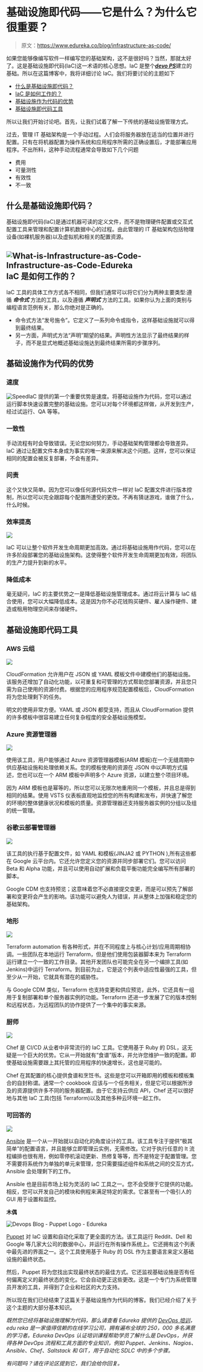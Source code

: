 # 基础设施即代码——它是什么？为什么它很重要？

> 原文：<https://www.edureka.co/blog/infrastructure-as-code/>

如果您能够像编写软件一样编写您的基础架构，这不是很好吗？当然，那就太好了。这是基础设施即代码(IaC)这一术语的核心思想。IaC 是整个[***devo PS***](https://www.edureka.co/devops-certification-training)建立的基础。所以在这篇博客中，我将详细讨论 IaC。我们将要讨论的主题如下

*   [什么是基础设施即代码？](#what)
*   [IaC 是如何工作的？](#how)
*   [基础设施作为代码的优势](#benefits)
*   [基础设施即代码工具](#tools)

所以让我们开始讨论吧。首先，让我们试着了解一下传统的基础设施管理方式。

过去，管理 IT 基础架构是一个手动过程。人们会将服务器放在适当的位置并进行配置。只有在将机器配置为操作系统和应用程序所需的正确设置后，才能部署应用程序。不出所料，这种手动流程通常会导致如下几个问题

*   费用
*   可量测性
*   有效性
*   不一致

## **什么是基础设施即代码？**

基础设施即代码(IaC)是通过机器可读的定义文件，而不是物理硬件配置或交互式配置工具来管理和配置计算机数据中心的过程。由此管理的 IT 基础架构包括物理设备(如裸机服务器)以及虚拟机和相关的配置资源。

## **![What-is-Infrastructure-as-Code-Infrastructure-as-Code-Edureka](img/ef986fabd4fa7d15757a6917d3de1122.png)IaC 是如何工作的？**

IaC 工具的具体工作方式各不相同，但我们通常可以将它们分为两种主要类型:遵循 ***命令式*** 方法的工具，以及遵循 ***声明式*** 方法的工具。如果你认为上面的类别与编程语言范例有关，那么你绝对是正确的。

*   命令式方法“发号施令”。它定义了一系列命令或指令，这样基础设施就可以得到最终结果。
*   另一方面，声明式方法“声明”期望的结果。声明性方法显示了最终结果的样子，而不是显式地概述基础设施达到最终结果所需的步骤序列。

## **基础设施作为代码的优势**

### **速度**

![Speed](img/df2fa2c091a18bbf22394802cbb728b9.png)IaC 提供的第一个重要优势是速度。将基础设施作为代码，您可以通过运行脚本快速设置完整的基础设施。您可以对每个环境都这样做，从开发到生产，经过试运行、QA 等等。

### **一致性**

手动流程有时会导致错误。无论您如何努力，手动基础架构管理都会导致差异。IaC 通过让配置文件本身成为事实的唯一来源来解决这个问题。这样，您可以保证相同的配置会被反复部署，不会有差异。

### **问责**

这个又快又简单。因为您可以像任何源代码文件一样对 IaC 配置文件进行版本控制，所以您可以完全跟踪每个配置所遭受的更改。不再有猜谜游戏，谁做了什么，什么时候。

### **效率提高**

![](img/f8f0a027b4c5aa5e8de1484532edb86a.png)

IaC 可以让整个软件开发生命周期更加高效。通过将基础设施用作代码，您可以在许多阶段部署您的基础设施架构。这使得整个软件开发生命周期更加有效，将团队的生产力提升到新的水平。

### **降低成本**

毫无疑问，IaC 的主要优势之一是降低基础设施管理成本。通过将云计算与 IaC 结合使用，您可以大幅降低成本。这是因为你不必花钱购买硬件、雇人操作硬件、建造或租用物理空间来存储硬件。

## **基础设施即代码工具**

### **AWS 云组**

![](img/af93f07554212f017532bf5850fccada.png)

CloudFormation 允许用户在 JSON 或 YAML 模板文件中建模他们的基础设施。该服务还增加了自动化功能，以可重复和可管理的方式帮助您部署资源，并且您只需为自己使用的资源付费。根据您的应用程序规范配置模板后，CloudFormation 将为您处理剩下的任务。

明文的使用非常方便。YAML 或 JSON 都受支持，而且从 CloudFormation 提供的许多模板中很容易建立任何复杂程度的安全基础设施模型。

### **Azure 资源管理器**

![](img/36d3874d376dc21ad027d6ff0a09f7ae.png)

使用该工具，用户能够通过 Azure 资源管理器模板(ARM 模板)在一个无缝周期中供应基础设施和处理依赖关系。您的模板使用的资源在 JSON 中以声明方式描述，您也可以在一个 ARM 模板中声明多个 Azure 资源，以建立整个项目环境。

因为 ARM 模板也是幂等的，所以您可以无限次地重用同一个模板，并且总是得到相同的结果。使用 VSTS 仪表板直观地监控您的所有构建和发布，并快速了解您的环境的整体健康状况和模板的质量。资源管理器还支持服务器实例的分组以及组的统一管理。

### **谷歌云部署管理器**

![](img/03df1dfbfae1611a61f6b4030040d618.png)

该工具的执行基于配置文件，如 YAML 和模板(JINJA2 或 PYTHON ),所有这些都在 Google 云平台内。它还允许您定义您的资源并同步部署它们。您可以访问 Beta 和 Alpha 功能，并且可以使用自动扩展和负载平衡功能完全编写所有部署的脚本。

Google CDM 也支持预览；这意味着您不必直接提交变更，而是可以预先了解部署和变更将会产生的影响。该功能可以避免人为错误，并从整体上加强和稳定您的基础架构。

### **地形**

![](img/07df80361184aadff15778e6a684bbf9.png)

Terraform automation 有各种形式，并在不同程度上与核心计划/应用周期相协调。一些团队在本地运行 Terraform，但是他们使用包装器脚本来为 Terraform 运行建立一个一致的工作目录。其他开发团队也可能完全在另一个编排工具(如 Jenkins)中运行 Terraform。到目前为止，它是这个列表中适应性最强的工具，但至少从一开始，它就具有潜在的威胁性。

与 Google CDM 类似，Terraform 也支持变更和供应预览，此外，它还具有一组用于复制部署和单个服务器实例的功能。Terraform 还进一步发展了它的版本控制和远程状态，为远程团队的协作提供了一个集中的事实来源。

### **厨师**

![](img/b7a170151bc0dc76064b37240cdc4693.png)

Chef 是 CI/CD 从业者中非常流行的 IaC 工具。它使用基于 Ruby 的 DSL，这无疑是一个巨大的优势。它从一开始就有“食谱”版本，并允许您维护一致的配置。即使基础设施需要跟上其托管的应用程序的快速增长，这也是可能的。

Chef 在其配置的核心提供食谱和烹饪书。这些是您可以开箱即用的模板和模板集合的自封称谓。通常一个 cookbook 应该与一个任务相关，但是它可以根据所涉及的资源提供许多不同的服务器配置。由于它支持云供应 API，Chef 还可以很好地与其他 IaC 工具(包括 Terraform)以及其他多种云环境一起工作。

### **可回答的**

![](img/93fc8b698caa2314e0730d192ea28065.png)

[Ansible](https://www.edureka.co/blog/ansible-tutorial/) 是一个从一开始就以自动化的角度设计的工具。该工具专注于提供“极其简单”的配置语言，并且能够立即管理云实例，无需修改。它对于执行任意的 It 流程编排也很有用，例如零停机滚动更新、热修复等等，而不是特定于配置管理。您不需要将系统作为单独的单元来管理，您只需要描述组件和系统之间的交互方式，Ansible 会处理剩下的工作。

Ansible 也是目前市场上较为灵活的 IaC 工具之一。您不会受限于它提供的功能。相反，您可以开发自己的模块和例程来满足特定的需求。它甚至有一个吸引人的 GUI 用于设置和监控。

**木偶**

![Devops Blog - Puppet Logo - Edureka](img/5c9137fa6bbfd948c52fd39f8690b44e.png)

[Puppet](https://www.edureka.co/blog/puppet-tutorial/) 对 IaC 设置和自动化采取了更全面的方法。该工具运行 Reddit、Dell 和 Google 等几家大公司的数据中心，并运行在所有操作系统上。它还拥有这个列表中最先进的界面之一。这个工具使用基于 Ruby 的 DSL 作为主要语言来定义基础设施的最终状态。

然后，Puppet 将为您找出实现最终状态的最佳方式。它还监视基础设施是否有任何偏离定义的最终状态的变化。它会自动更正这些更改。这是一个专门为系统管理员开发的工具，并得到了企业和社区的大力支持。

所以现在我们已经结束了这篇关于基础设施作为代码的博客。我们已经介绍了关于这个主题的大部分基本知识。

*既然您已经将基础设施理解为代码，那么请查看 Edureka 提供的* *[DevOps 培训](https://www.edureka.co/devops-certification-training)，edu reka 是一家值得信赖的在线学习公司，拥有遍布全球的 250，000 多名满意的学习者。Edureka DevOps 认证培训课程帮助学员了解什么是 DevOps，并获得各种 DevOps 流程和工具方面的专业知识，例如 Puppet、Jenkins、Nagios、Ansible、Chef、Saltstack 和 GIT，用于自动化 SDLC 中的多个步骤。*

*有问题吗？请在评论区提到它，我们会给你回复。*